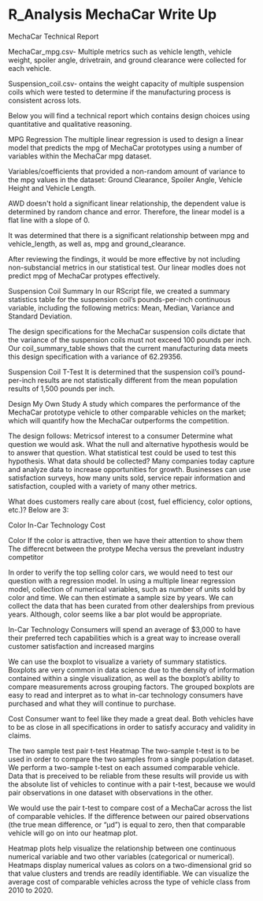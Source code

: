 # R_Analysis MechaCar Write Up
MechaCar Technical Report

MechaCar_mpg.csv- Multiple metrics such as vehicle length, vehicle weight, spoiler angle, drivetrain, and ground clearance were collected for each vehicle.

Suspension_coil.csv- ontains the weight capacity of multiple suspension coils which were tested to determine if the manufacturing process is consistent across lots.

Below you will find a technical report which contains design choices using quantitative and qualitative reasoning.

MPG Regression
The multiple linear regression is used to design a linear model that predicts the mpg of MechaCar prototypes using a number of variables within the MechaCar mpg dataset.

Variables/coefficients that provided a non-random amount of variance to the mpg values in the dataset: Ground Clearance, Spoiler Angle, Vehicle Height and Vehicle Length.

AWD doesn't hold a significant linear relationship, the dependent value is determined by random chance and error. Therefore, the linear model is a flat line with a slope of 0.

It was determined that there is a significant relationship between mpg and vehicle_length, as well as, mpg and ground_clearance.

After reviewing the findings, it would be more effective by not including non-substancial metrics in our statistical test. Our linear modles does not predict mpg of MechaCar protypes effectively.

Suspension Coil Summary
In our RScript file, we created a summary statistics table for the suspension coil’s pounds-per-inch continuous variable, including the following metrics: Mean, Median, Variance and Standard Deviation.

The design specifications for the MechaCar suspension coils dictate that the variance of the suspension coils must not exceed 100 pounds per inch. Our coil_summary_table shows that the current manufacturing data meets this design specification with a variance of 62.29356.

Suspension Coil T-Test
It is determined that the suspension coil’s pound-per-inch results are not statistically different from the mean population results of 1,500 pounds per inch.








Design My Own Study
A study which compares the performance of the MechaCar prototype vehicle to other comparable vehicles on the market; which will quantify how the MechaCar outperforms the competition. 

The design follows:
Metricsof interest to a consumer
Determine what question we would ask.
What the null and alternative hypothesis would be to answer that question.
What statistical test could be used to test this hypothesis.
What data should be collected?
Many companies today capture and analyze data to increase opportunities for growth. Businesses can use satisfaction surveys, how many units sold, service repair information and satisfaction, coupled with a variety of many other metrics. 

What does customers really care about (cost, fuel efficiency, color options, etc.)?
Below are 3:

Color
In-Car Technology
Cost


Color
If the color is attractive, then we have their attention to show them The differecnt between the protype Mecha versus the prevelant industry competitor

In order to verify the top selling color cars, we would need to test our question with a regression model. In using a multiple linear regression model, collection of numerical variables, such as number of units sold by color and time. We can then estimate a sample size by years. We can collect the data that has been curated from other dealerships from previous years. Although, color seems like a bar plot would be appropriate. 

In-Car Technology
Consumers will spend an average of $3,000 to have their preferred tech capabilities which is a great way to increase overall customer satisfaction and increased margins

We can use the boxplot to visualize a variety of summary statistics. Boxplots are very common in data science due to the density of information contained within a single visualization, as well as the boxplot’s ability to compare measurements across grouping factors. The grouped boxplots are easy to read and interpret as to what in-car technology consumers have purchased and what they will continue to purchase.

Cost
Consumer want to feel like they made a great deal. Both vehicles have to be as close in all specifications in order to satisfy accuracy and validity in claims.

The two sample test
pair t-test
Heatmap
The two-sample t-test is to be used in order to compare the two samples from a single population dataset. We perform a two-sample t-test on each assumed comparable vehicle. Data that is preceived to be reliable from these results will provide us with the absolute list of vehicles to continue with a pair t-test, because we would pair observations in one dataset with observations in the other.

We would use the pair t-test to compare cost of a MechaCar across the list of comparable vehicles. If the difference between our paired observations (the true mean difference, or “μd”) is equal to zero, then that comparable vehicle will go on into our heatmap plot.

Heatmap plots help visualize the relationship between one continuous numerical variable and two other variables (categorical or numerical). Heatmaps display numerical values as colors on a two-dimensional grid so that value clusters and trends are readily identifiable. We can visualize the average cost of comparable vehicles across the type of vehicle class from 2010 to 2020.
